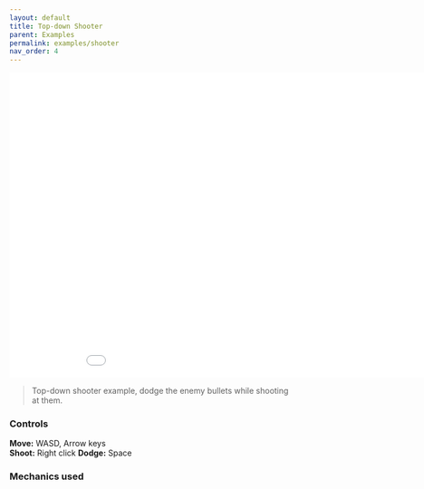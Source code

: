 ```yaml
--- 
layout: default
title: Top-down Shooter
parent: Examples
permalink: examples/shooter
nav_order: 4
---
```


<iframe id="" src="Shooter-Build" name="" width="960" height="540" frameborder="0" marginheight="0" scrolling="no"></iframe>

> Top-down shooter example, dodge the enemy bullets while shooting at them.

### Controls
**Move:** WASD, Arrow keys  
**Shoot:** Right click
**Dodge:** Space


### Mechanics used